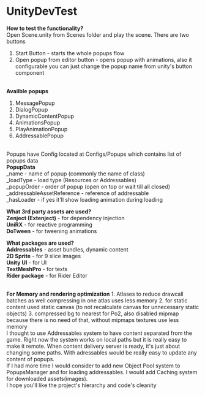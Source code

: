 # UnityDevTest

<b>How to test the functionality? </b><br>
Open Scene.unity from Scenes folder and play the scene. There are two buttons
1. Start Button - starts the whole popups flow
2. Open popup from editor button - opens popup with animations, also it configurable you can just change the popup name from unity's button component

<br><b>Availble popups</b></br>
1. MessagePopup
2. DialogPopup
3. DynamicContentPopup
4. AnimationsPopup
5. PlayAnimationPopup
6. AddressablePopup

<br>
Popups have Config located at Configs/Popups which contains list of popups data
<br><b>PopupData</b><br>
_name - name of popup (commonly the name of class)<br>
_loadType - load type (Resources or Addressables)<br>
_popupOrder - order of popup (open on top or wait till all closed)<br>
_addressableAssetReference - reference of addressable<br>
_hasLoader - if yes it'll show loading animation during loading<br>

<b>What 3rd party assets are used? </b><br>
<b>Zenject (Extenject)</b> - for dependency injection</br>
<b>UniRX</b> - for reactive programming</br>
<b>DoTween</b> - for tweening animations</br>

<b> What packages are used? </b><br>
<b>Addressables</b> - asset bundles, dynamic content <br>
<b>2D Sprite</b> - for 9 slice images <br>
<b>Unity UI</b> - for UI <br>
<b>TextMeshPro</b> - for texts <br>
<b>Rider package</b> - for Rider Editor <br>

<br>
<b>For Memory and rendering optimization</b>
1. Atlases to reduce drawcall batches as well compressing in one atlas uses less memory
2. for static content used static canvas (to not recalculate canvas for unnecessary static objects)
3. compressed bg to nearest for Po2, also disabled mipmap because there is no need of that, without mipmaps textures use less memory

<br>
I thought to use Addressables system to have content separated from the game. Right now the system works on local paths but it is really easy to make it remote. When content delivery server is ready, it's just about changing some paths. With adressables would be really easy to update any content of popups.

<br>
If I had more time I would consider to add new Object Pool system to PopupsManager and for loading addressables. I would add Caching system for downloaded assets(images).

<br>
I hope you'll like the project's hierarchy and code's cleanity 
